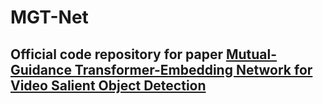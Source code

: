 # MGT-Net
## Official code repository for paper [Mutual-Guidance Transformer-Embedding Network for Video Salient Object Detection](https://ieeexplore.ieee.org/abstract/document/9834060)

